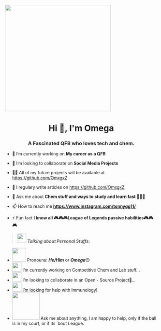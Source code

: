 <img src="https://camo.githubusercontent.com/3b7c592ede97b6138ffd4b1cc1541c2f3b11fd39/687474703a2f2f33312e6d656469612e74756d626c722e636f6d2f31376665613932306666333665663466356238373764353231366137616164392f74756d626c725f6d6f39786a65387a5a34317163626975666f315f313238302e676966" height="350px" width ="350px">

<h1 align="center">Hi 👋, I'm Omega</h1>
<h3 align="center">A Fascinated QFB who loves tech and chem.</h3>

- 🔭 I’m currently working on **My career as a QFB**

- 👯 I’m looking to collaborate on **Social Media Projects**

- 👨‍💻 All of my future projects will be available at https://github.com/OmxgxZ

- 📝 I regulary write articles on https://github.com/OmxgxZ

- 💬 Ask me about **Chem stuff and ways to study and learn fast** 🤍🖤🤍

- 📫 How to reach me **https://www.instagram.com/tonnygg11/**

- ⚡ Fun fact **I know all 🎮🎮🎮League of Legends passive habilities🎮🎮🎮**


> <img src="https://media.giphy.com/media/ObNTw8Uzwy6KQ/giphy.gif" width="30px">&nbsp;***Talking about Personal Stuffs:***

- <img src="https://giphy.com/gifs/leagueoflegends-tft-teamfight-tactics-reckoning-xtxHuXwNFBYKpSYpJU" width="45px">&nbsp;Pronouns: ***He/Him*** or ***Omega***😉
- <img src="https://giphy.com/gifs/leagueoflegends-legends-of-runeterra-dark-academia-battle-rMelA7MZWTeGoJCi0f" width="30px">&nbsp;I’m currently working on Competitive Chem and Lab stuff...
- <img src="https://giphy.com/gifs/leagueoflegends-lol-league-of-legends-Vkx5gdkAY5qw34xsQy" width="30px">&nbsp;I’m looking to collaborate in an Open - Source Project🤝...
- <img src="https://giphy.com/gifs/leagueoflegends-transparent-KqtB754GywVbZhX3p3" width="30px">&nbsp;I’m looking for help with Immunology!
- <img src="https://giphy.com/gifs/leagueoflegends-league-of-legends-star-guardian-xa32ILIuLCu4XMS3Np" width="90px">&nbsp;Ask me about anything, I am happy to help, only if the ball is in my court, or if its ´bout League.

